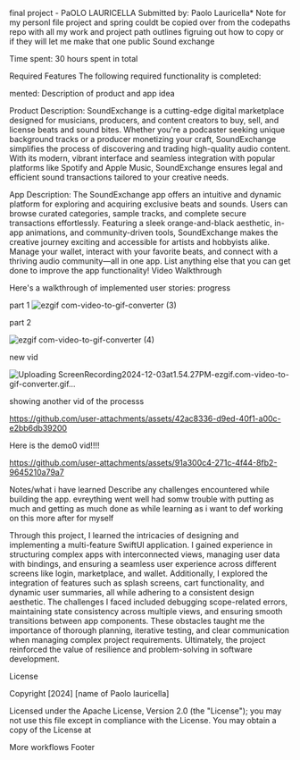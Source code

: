 final project - PaOLO LAURICELLA
Submitted by: Paolo Lauricella*
Note for my personl file project and spring couldt be copied over from the codepaths repo with all my work and project path outlines figruing out how to copy or if they will 
let me make that one public 
Sound exchange

Time spent: 30 hours spent in total

Required Features
The following required functionality is completed:

mented:
Description of product and app idea 

Product Description:
SoundExchange is a cutting-edge digital marketplace designed for musicians, producers, and content creators to buy, sell, and license beats and sound bites. Whether you're a podcaster seeking unique background tracks or a producer monetizing your craft, SoundExchange simplifies the process of discovering and trading high-quality audio content. With its modern, vibrant interface and seamless integration with popular platforms like Spotify and Apple Music, SoundExchange ensures legal and efficient sound transactions tailored to your creative needs.

App Description:
The SoundExchange app offers an intuitive and dynamic platform for exploring and acquiring exclusive beats and sounds. Users can browse curated categories, sample tracks, and complete secure transactions effortlessly. Featuring a sleek orange-and-black aesthetic, in-app animations, and community-driven tools, SoundExchange makes the creative journey exciting and accessible for artists and hobbyists alike. Manage your wallet, interact with your favorite beats, and connect with a thriving audio community—all in one app.
 List anything else that you can get done to improve the app functionality!
Video Walkthrough


Here's a walkthrough of implemented user stories: progress 


part 1
![ezgif com-video-to-gif-converter (3)](https://github.com/user-attachments/assets/47ed901a-e455-4b8c-a438-6723414e73ea)

part 2 

![ezgif com-video-to-gif-converter (4)](https://github.com/user-attachments/assets/5a80bf93-c3d7-4da9-b2ee-bf95f5b0435e)


new vid 

![Uploading ScreenRecording2024-12-03at1.54.27PM-ezgif.com-video-to-gif-converter.gif…]()



showing another vid of the processs


https://github.com/user-attachments/assets/42ac8336-d9ed-40f1-a00c-e2bb6db39200


Here is the demo0 vid!!!! 



https://github.com/user-attachments/assets/91a300c4-271c-4f44-8fb2-9645210a79a7







Notes/what i have learned
Describe any challenges encountered while building the app. evreything went well had somw trouble with putting as much and getting as much done as while learning as  i want to def working on this more after for myself 

Through this project, I learned the intricacies of designing and implementing a multi-feature SwiftUI application. I gained experience in structuring complex apps with interconnected views, managing user data with bindings, and ensuring a seamless user experience across different screens like login, marketplace, and wallet. Additionally, I explored the integration of features such as splash screens, cart functionality, and dynamic user summaries, all while adhering to a consistent design aesthetic. The challenges I faced included debugging scope-related errors, maintaining state consistency across multiple views, and ensuring smooth transitions between app components. These obstacles taught me the importance of thorough planning, iterative testing, and clear communication when managing complex project requirements. Ultimately, the project reinforced the value of resilience and problem-solving in software development.


License


Copyright [2024] [name of Paolo lauricella]

Licensed under the Apache License, Version 2.0 (the "License");
you may not use this file except in compliance with the License.
You may obtain a copy of the License at



More workflows
Footer
